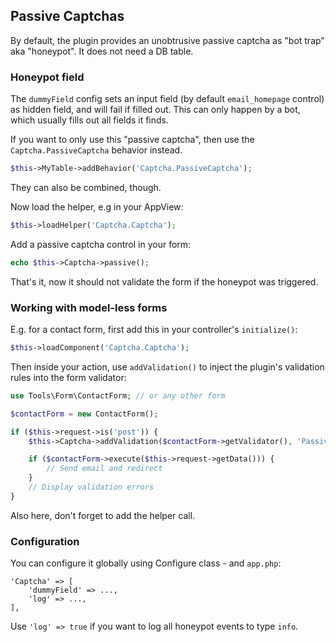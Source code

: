 ## Passive Captchas

By default, the plugin provides an unobtrusive passive captcha as "bot trap" aka "honeypot".
It does not need a DB table.

### Honeypot field
The `dummyField` config sets an input field (by default `email_homepage` control) as hidden field, and will fail if filled out.
This can only happen by a bot, which usually fills out all fields it finds.

If you want to only use this "passive captcha", then use the `Captcha.PassiveCaptcha` behavior instead.

```php
$this->MyTable->addBehavior('Captcha.PassiveCaptcha');
```

They can also be combined, though.


Now load the helper, e.g in your AppView:
```php
$this->loadHelper('Captcha.Captcha');
```

Add a passive captcha control in your form:
```php
echo $this->Captcha->passive();
```

That's it, now it should not validate the form if the honeypot was triggered.

### Working with model-less forms
E.g. for a contact form, first add this in your controller's `initialize()`:
```php
$this->loadComponent('Captcha.Captcha');
```

Then inside your action, use `addValidation()` to inject the plugin's validation rules into the form validator:
```php
use Tools\Form\ContactForm; // or any other form

$contactForm = new ContactForm();

if ($this->request->is('post')) {
    $this->Captcha->addValidation($contactForm->getValidator(), 'Passive');

    if ($contactForm->execute($this->request->getData())) {
        // Send email and redirect
    }
    // Display validation errors
}
```

Also here, don't forget to add the helper call.

### Configuration

You can configure it globally using Configure class - and `app.php`:
```
'Captcha' => [
    'dummyField' => ...,
    'log' => ...,
],
```

Use `'log' => true` if you want to log all honeypot events to type `info`.

